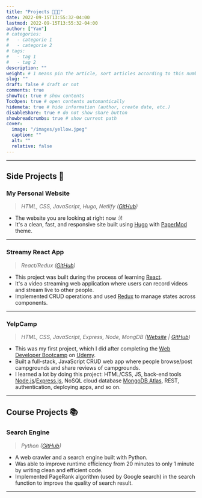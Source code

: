 ```yaml
---
title: "Projects 👩🏻‍💻"
date: 2022-09-15T13:55:32-04:00
lastmod: 2022-09-15T13:55:32-04:00
author: ["Yan"]
# categories:
#   - categorie 1
#   - categorie 2
# tags:
#   - tag 1
#   - tag 2
description: ""
weight: # 1 means pin the article, sort articles according to this number
slug: ""
draft: false # draft or not
comments: true
showToc: true # show contents
TocOpen: true # open contents automantically
hidemeta: true # hide information (author, create date, etc.)
disableShare: true # do not show share button
showbreadcrumbs: true # show current path
cover:
  image: "/images/yellow.jpeg"
  caption: ""
  alt: ""
  relative: false
---
```


---

## Side Projects 💫

### My Personal Website

> _HTML, CSS, JavaScript, Hugo, Netlify ([GitHub](https://github.com/yantang01/myPersonalWebsite))_

- The website you are looking at right now :)!
- It's a clean, fast, and responsive site built using [Hugo](https://gohugo.io/) with [PaperMod](https://themes.gohugo.io/themes/hugo-papermod/) theme.

---

### Streamy React App

> _React/Redux ([GitHub](https://github.com/yantang01/streams))_

- This project was built during the process of learning [React](https://reactjs.org/).
- It's a video streaming web application where users can record videos and stream live to other people.
- Implemented CRUD operations and used [Redux](https://redux.js.org/) to manage states across components.

---

### YelpCamp

> _HTML, CSS, JavaScript, Express, Node, MongDB ([Website](https://intense-springs-38584.herokuapp.com/) | [GitHub](https://github.com/yantang01/YelpCamp))_

- This was my first project, which I did after completing the [Web Developer Bootcamp](https://www.udemy.com/course/the-web-developer-bootcamp/) on [Udemy](https://www.udemy.com/).
- Built a full-stack, JavaScript CRUD web app where people browse/post campgrounds and share reviews of campgrounds.
- I learned a lot by doing this project: HTML/CSS, JS, back-end tools [Node.js](https://nodejs.org/en/)/[Express.js](https://expressjs.com/), NoSQL cloud database [MongoDB Atlas](https://www.mongodb.com/atlas/database), REST, authentication, deploying apps, and so on.

---

## Course Projects 📚

### Search Engine

> _Python ([GitHub](https://github.com/yantang01/search-engine))_

- A web crawler and a search engine built with Python.
- Was able to improve runtime efficiency from 20 minutes to only 1 minute by writing clean and efficient code.
- Implemented PageRank algorithm (used by Google search) in the search function to improve the quality of search result.

---
